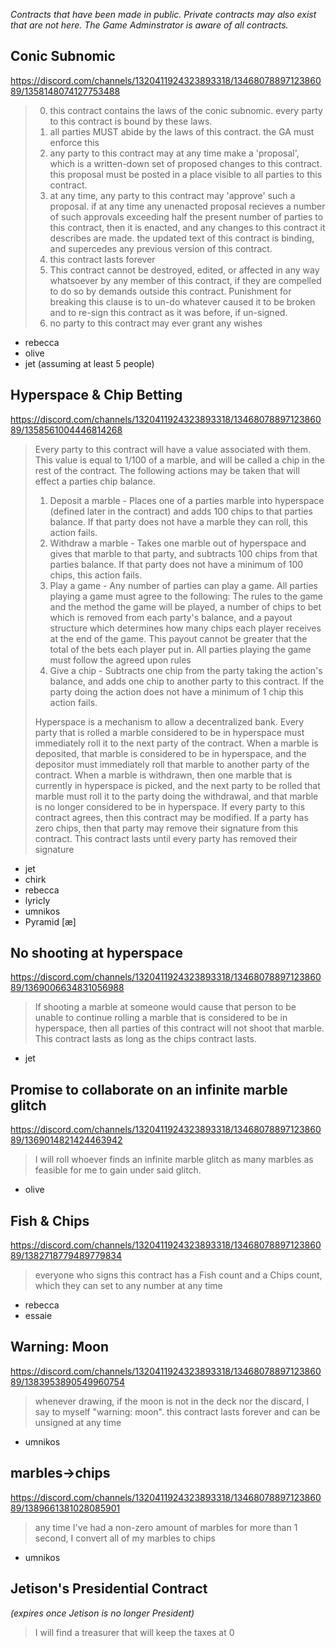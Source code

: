 *Contracts that have been made in public.
Private contracts may also exist that are not here.
The Game Adminstrator is aware of all contracts.*

## Conic Subnomic
https://discord.com/channels/1320411924323893318/1346807889712386089/1358148074127753488
> 000. this contract contains the laws of the conic subnomic. every party to this contract is bound by these laws.
> 001. all parties MUST abide by the laws of this contract. the GA must enforce this
> 002. any party to this contract may at any time make a 'proposal', which is a written-down set of proposed changes to this contract. this proposal must be posted in a place visible to all parties to this contract.
> 003. at any time, any party to this contract may 'approve' such a proposal. if at any time any unenacted proposal recieves a number of such approvals exceeding half the present number of parties to this contract, then it is enacted, and any changes to this contract it describes are made. the updated text of this contract is binding, and supercedes any previous version of this contract.
> 004. this contract lasts forever
> 005. This contract cannot be destroyed, edited, or affected in any way whatsoever by any member of this contract, if they are compelled to do so by demands outside this contract.  Punishment for breaking this clause is to un-do whatever caused it to be broken and to re-sign this contract as it was before, if un-signed.
> 006. no party to this contract may ever grant any wishes
- rebecca
- olive
- jet (assuming at least 5 people)

## Hyperspace & Chip Betting
https://discord.com/channels/1320411924323893318/1346807889712386089/1358561004446814268
> Every party to this contract will have a value associated with them. This value is equal to 1/100 of a marble, and will be called a chip in the rest of the contract. The following actions may be taken that will effect a parties chip balance. 
> 1. Deposit a marble - Places one of a parties marble into hyperspace (defined later in the contract) and adds 100 chips to that parties balance. If that party does not have a marble they can roll, this action fails.
> 2. Withdraw a marble - Takes one marble out of hyperspace and gives that marble to that party, and subtracts 100 chips from that parties balance. If that party does not have a minimum of 100 chips, this action fails.
> 3. Play a game - Any number of parties can play a game. All parties playing a game must agree to the following: The rules to the game and the method the game will be played, a number of chips to bet which is removed from each party's balance, and a payout structure which determines how many chips each player receives at the end of the game. This payout cannot be greater that the total of the bets each player put in. All parties playing the game must follow the agreed upon rules
> 4. Give a chip - Subtracts one chip from the party taking the action's balance, and adds one chip to another party to this contract. If the party doing the action does not have a minimum of 1 chip this action fails. 
>
> Hyperspace is a mechanism to allow a decentralized bank. Every party that is rolled a marble considered to be in hyperspace must immediately roll it to the next party of the contract. When a marble is deposited, that marble is considered to be in hyperspace, and the depositor must immediately roll that marble to another party of the contract. When a marble is withdrawn, then one marble that is currently in hyperspace is picked, and the next party to be rolled that marble must roll it to the party doing the withdrawal, and that marble is no longer considered to be in hyperspace. 
> If every party to this contract agrees, then this contract may be modified. If a party has zero chips, then that party may remove their signature from this contract. This contract lasts until every party has removed their signature 
- jet
- chirk
- rebecca
- lyricly
- umnikos
- Pyramid [æ]

## No shooting at hyperspace
https://discord.com/channels/1320411924323893318/1346807889712386089/1369006634831056988
> If shooting a marble at someone would cause that person to be unable to continue rolling a marble that is considered to be in hyperspace, then all parties of this contract will not shoot that marble. This contract lasts as long as the chips contract lasts.
- jet

## Promise to collaborate on an infinite marble glitch
https://discord.com/channels/1320411924323893318/1346807889712386089/1369014821424463942
> I will roll whoever finds an infinite marble glitch as many marbles as feasible for me to gain under said glitch.
- olive

## Fish & Chips
https://discord.com/channels/1320411924323893318/1346807889712386089/1382718779489779834
> everyone who signs this contract has a Fish count and a Chips count, which they can set to any number at any time
- rebecca
- essaie

## Warning: Moon
https://discord.com/channels/1320411924323893318/1346807889712386089/1383953890549960754
> whenever drawing, if the moon is not in the deck nor the discard, I say to myself "warning: moon". this contract lasts forever and can be unsigned at any time
- umnikos

## marbles→chips
https://discord.com/channels/1320411924323893318/1346807889712386089/1389661381028085901
> any time I've had a non-zero amount of marbles for more than 1 second, I convert all of my marbles to chips
- umnikos

## Jetison's Presidential Contract
*(expires once Jetison is no longer President)*
> I will find a treasurer that will keep the taxes at 0


